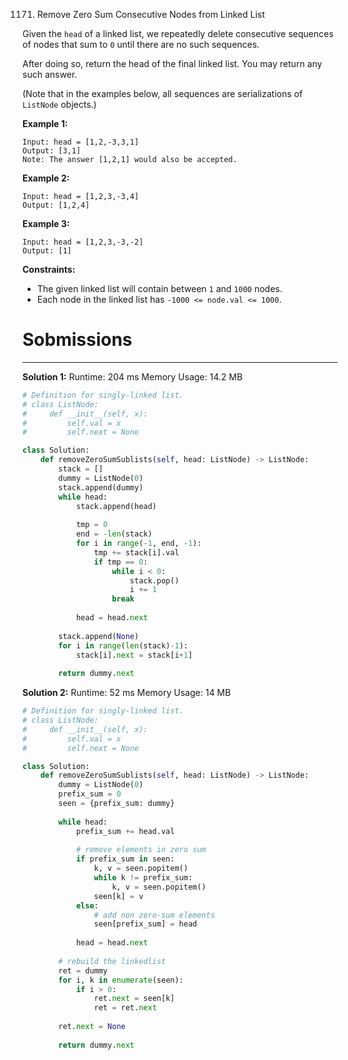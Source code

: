 1171. Remove Zero Sum Consecutive Nodes from Linked List

Given the `head` of a linked list, we repeatedly delete consecutive sequences of nodes that sum to `0` until there are no such sequences.

After doing so, return the head of the final linked list.  You may return any such answer.

 

(Note that in the examples below, all sequences are serializations of `ListNode` objects.)

**Example 1:**
```
Input: head = [1,2,-3,3,1]
Output: [3,1]
Note: The answer [1,2,1] would also be accepted.
```

**Example 2:**
```
Input: head = [1,2,3,-3,4]
Output: [1,2,4]
```

**Example 3:**
```
Input: head = [1,2,3,-3,-2]
Output: [1]
```

**Constraints:**

* The given linked list will contain between `1` and `1000` nodes.
* Each node in the linked list has `-1000 <= node.val <= 1000`.

# Sobmissions
---
**Solution 1:**
Runtime: 204 ms
Memory Usage: 14.2 MB
```python
# Definition for singly-linked list.
# class ListNode:
#     def __init__(self, x):
#         self.val = x
#         self.next = None

class Solution:
    def removeZeroSumSublists(self, head: ListNode) -> ListNode:
        stack = []
        dummy = ListNode(0)
        stack.append(dummy)
        while head:
            stack.append(head)
            
            tmp = 0
            end = -len(stack)
            for i in range(-1, end, -1):
                tmp += stack[i].val
                if tmp == 0:
                    while i < 0:
                        stack.pop()
                        i += 1
                    break
                    
            head = head.next
        
        stack.append(None)
        for i in range(len(stack)-1):
            stack[i].next = stack[i+1]
                    
        return dummy.next
```

**Solution 2:**
Runtime: 52 ms
Memory Usage: 14 MB
```python
# Definition for singly-linked list.
# class ListNode:
#     def __init__(self, x):
#         self.val = x
#         self.next = None

class Solution:
    def removeZeroSumSublists(self, head: ListNode) -> ListNode:
        dummy = ListNode(0)
        prefix_sum = 0
        seen = {prefix_sum: dummy}
        
        while head:
            prefix_sum += head.val
			
			# remove elements in zero sum
            if prefix_sum in seen:           
                k, v = seen.popitem()
                while k != prefix_sum:
                    k, v = seen.popitem()
                seen[k] = v
            else:
			    # add non zero-sum elements
                seen[prefix_sum] = head
            
            head = head.next
        
		# rebuild the linkedlist
        ret = dummy
        for i, k in enumerate(seen):
            if i > 0:
                ret.next = seen[k]
                ret = ret.next
        
        ret.next = None
        
        return dummy.next
```
